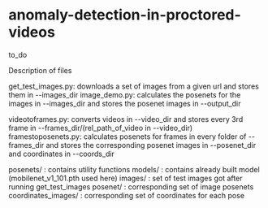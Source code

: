 # anomaly-detection-in-proctored-videos
to_do

Description of files

get_test_images.py: downloads a set of images from a given url and stores them in --images_dir
image_demo.py: calculates the posenets for the images in --images_dir and stores the posenet images in --output_dir

videotoframes.py: converts videos in --video_dir and stores every 3rd frame in --frames_dir/(rel_path_of_video in --video_dir)
framestoposenets.py: calculates posenets for frames in every folder of --frames_dir and stores the corresponding posenet images in --posenet_dir and coordinates in --coords_dir

posenets/ : contains utility functions
models/ : contains already built model (mobilenet_v1_101.pth used here)
images/ : set of test images got after running get_test_images
posenet/ : corresponding set of image posenets
coordinates_images/ : corresponding set of coordinates for each pose

